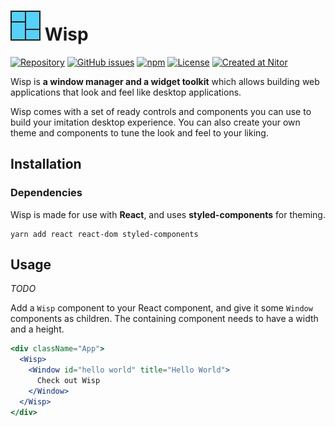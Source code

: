 # ![Wisp icon](stories/assets/icon.png?raw=true "Wisp icon") Wisp

[![Repository](https://img.shields.io/badge/repository-gray.svg?logo=github)](https://github.com/TatuArvela/wisp)
[![GitHub issues](https://img.shields.io/github/issues/TatuArvela/wisp)](https://github.com/TatuArvela/wisp/issues)
[![npm](https://img.shields.io/npm/v/@tatuarvela/wisp)](https://www.npmjs.com/package/@tatuarvela/wisp)
[![License](https://img.shields.io/github/license/TatuArvela/wisp)](https://github.com/TatuArvela/wisp/blob/master/LICENSE)
[![Created at Nitor](https://img.shields.io/badge/created%20at-Nitor-informational.svg)](https://nitor.com/)

Wisp is **a window manager and a widget toolkit** which allows building web
applications that look and feel like desktop applications.

Wisp comes with a set of ready controls and components you can use to build your
imitation desktop experience. You can also create your own theme and components
to tune the look and feel to your liking.

## Installation

### Dependencies

Wisp is made for use with **React**, and uses **styled-components** for theming.

```
yarn add react react-dom styled-components
```

## Usage

*TODO*

Add a `Wisp` component to your React component, and give it some `Window`
components as children. The containing component needs to have a width and a
height.

```jsx
<div className="App">
  <Wisp>
    <Window id="hello world" title="Hello World">
      Check out Wisp
    </Window>
  </Wisp>
</div>
```
